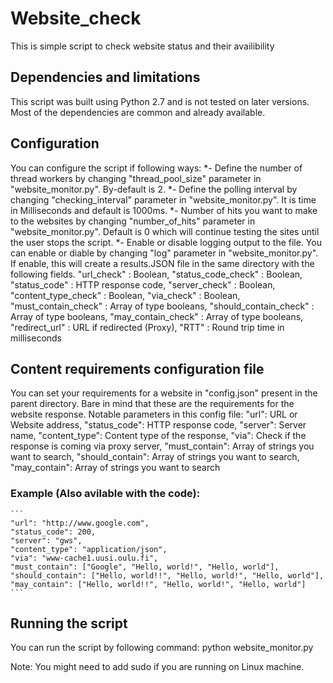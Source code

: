 # Website_check

This is simple script to check website status and their availibility

## Dependencies and limitations

This script was built using Python 2.7 and is not tested on later versions. Most of the dependencies are common and already available.

## Configuration
You can configure the script if following ways:
*- Define the number of thread workers by changing "thread_pool_size" parameter in "website_monitor.py". By-default is 2.
*- Define the polling interval by changing "checking_interval" parameter in "website_monitor.py". It is time in Milliseconds and default is 1000ms.
*- Number of hits you want to make to the websites by changing "number_of_hits" parameter in "website_monitor.py". Default is 0 which will continue testing the sites until the user stops the script.
*- Enable or disable logging output to the file. You can enable or diable by changing "log" parameter in "website_monitor.py". If enable, this will create a results.JSON file in the same directory with the following fields.
    "url_check" : Boolean,
    "status_code_check" : Boolean,
    "status_code" : HTTP response code,
    "server_check" : Boolean,
    "content_type_check" : Boolean,
    "via_check" : Boolean,
    "must_contain_check" : Array of type booleans,
    "should_contain_check" : Array of type booleans,
    "may_contain_check" : Array of type booleans,
    "redirect_url" : URL if redirected (Proxy),
    "RTT" : Round trip time in milliseconds

## Content requirements configuration file
You can set your requirements for a website in "config.json" present in the parent directory. Bare in mind that these are the requirements for the website response. Notable parameters in this config file:
    "url": URL or Website address,
    "status_code": HTTP response code,
    "server": Server name,
    "content_type": Content type of the response,
    "via": Check if the response is coming via proxy server,
    "must_contain": Array of strings you want to search,
    "should_contain": Array of strings you want to search,
    "may_contain": Array of strings you want to search

### Example (Also avilable with the code):
    ```
    "url": "http://www.google.com",
    "status_code": 200,
    "server": "gws",
    "content_type": "application/json",
    "via": "www-cache1.uusi.oulu.fi",
    "must_contain": ["Google", "Hello, world!", "Hello, world"],
    "should_contain": ["Hello, world!!", "Hello, world!", "Hello, world"],
    "may_contain": ["Hello, world!!", "Hello, world!", "Hello, world"]
    ```

## Running the script

You can run the script by following command:
python website_monitor.py

Note: You might need to add sudo if you are running on Linux machine.
